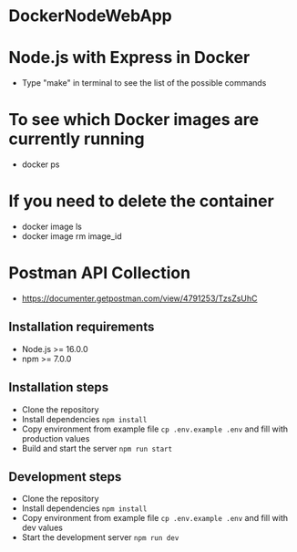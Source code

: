 # DockerNodeWebApp
# Node.js with Express in Docker
- Type "make" in terminal to see the list of the possible commands

# To see which Docker images are currently running
- docker ps

# If you need to delete the container
- docker image ls
- docker image rm image_id

# Postman API Collection
- https://documenter.getpostman.com/view/4791253/TzsZsUhC

## Installation requirements
- Node.js >= 16.0.0
- npm >= 7.0.0

## Installation steps
- Clone the repository
- Install dependencies `npm install`
- Copy environment from example file `cp .env.example .env` and fill with production values
- Build and start the server `npm run start`

## Development steps
- Clone the repository
- Install dependencies `npm install`
- Copy environment from example file `cp .env.example .env` and fill with dev values
- Start the development server `npm run dev`